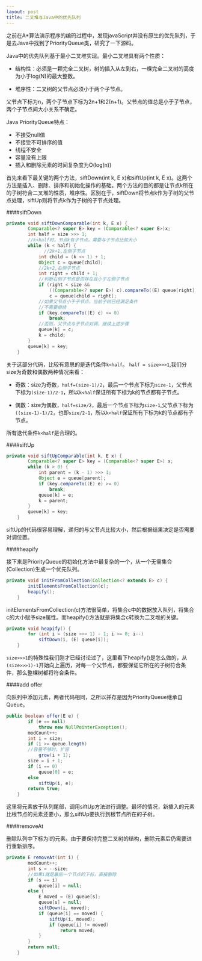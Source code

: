 ```yaml
---
layout: post
title: 二叉堆与Java中的优先队列
---
```

之前在A\*算法演示程序的编码过程中，发现javaScript并没有原生的优先队列，于是去Java中找到了PriorityQueue类，研究了一下源码。

Java中的优先队列基于最小二叉堆实现。最小二叉堆具有两个性质：

* 结构性：必须是一颗完全二叉树，树的插入从左到右，一棵完全二叉树的高度为小于log(N)的最大整数。

* 堆序性：二叉树的父节点必须小于两个子节点。

父节点下标为n，两个子节点下标为2n+1和2(n+1)。父节点的值总是小于子节点，两个子节点间大小关系不确定。

Java PriorityQueue特点：

* 不接受null值
* 不接受不可排序的值
* 线程不安全
* 容量没有上限
* 插入和删除元素的时间复杂度为O(log(n))

首先来看下最关键的两个方法，siftDown(int k, E x)和siftUp(int k, E x)。这两个方法是插入、删除、排序和初始化操作的基础。两个方法的目的都是让节点k所在的子树符合二叉堆的性质，堆序性。区别在于，siftDown将节点k作为子树的父节点处理，siftUp则将节点k作为子树的子节点处理。

####siftDown

~~~java
private void siftDownComparable(int k, E x) {
        Comparable<? super E> key = (Comparable<? super E>)x;
        int half = size >>> 1;
        //k<half时，节点k有子节点，需要与子节点比较大小
        while (k < half) {
        	  //2k+1,左侧子节点
            int child = (k << 1) + 1;
            Object c = queue[child];
            //2k+2,右侧子节点
            int right = child + 1;
            //判断右侧子节点是否存在且小于左侧子节点
            if (right < size &&
                ((Comparable<? super E>) c).compareTo((E) queue[right]) > 0)
                c = queue[child = right];
            //如果父节点小于子节点，当前子树已经满足条件
            //不需要继续
            if (key.compareTo((E) c) <= 0)
                break;
            //否则，父节点与子节点对调，继续上述步骤
            queue[k] = c;
            k = child;
        }
        queue[k] = key;
    }

~~~
关于这部分代码，比较有意思的是迭代条件`k<half`。
`half = size>>>1`,我们分size为奇数和偶数两种情况来看：

* 奇数：size为奇数，`half=(size-1)/2`，最后一个节点下标为`size-1`，父节点下标为`(size-1)/2-1`，所以`k<half`保证所有下标为k的节点都有子节点。

* 偶数：size为偶数，`half=size/2`，最后一个节点下标为`size-1`,父节点下标为`((size-1)-1)/2`，也即`size/2-1`，所以`k<half`保证所有下标为k的节点都有子节点。

所有迭代条件`k<half`是合理的。

####siftUp

~~~java
private void siftUpComparable(int k, E x) {
        Comparable<? super E> key = (Comparable<? super E>) x;
        while (k > 0) {
            int parent = (k - 1) >>> 1;
            Object e = queue[parent];
            if (key.compareTo((E) e) >= 0)
                break;
            queue[k] = e;
            k = parent;
        }
        queue[k] = key;
    }
~~~

siftUp的代码很容易理解，递归的与父节点比较大小，然后根据结果决定是否需要对调位置。

####heapify

接下来是PriorityQueue的初始化方法中最复杂的一个，从一个无需集合(Collection)生成一个优先队列。

~~~java
private void initFromCollection(Collection<? extends E> c) {
        initElementsFromCollection(c);
        heapify();
    }

~~~

initElementsFromCollection(c)方法很简单，将集合c中的数据放入队列，将集合c的大小赋予size属性。而heapify()方法就是将集合c转换为二叉堆的关键。

~~~java
private void heapify() {
        for (int i = (size >>> 1) - 1; i >= 0; i--)
            siftDown(i, (E) queue[i]);
    }
~~~

`size>>>1`的特殊性我们刚才已经讨论过了，这里看下heapify()是怎么做的，从`(size>>>1)-1`开始向上遍历，对每一个父节点，都要保证它所在的子树符合条件，那么整棵树都将符合条件。

####add offer

向队列中添加元素，两者代码相同，之所以并存是因为PriorityQueue继承自Queue。

~~~java
public boolean offer(E e) {
        if (e == null)
            throw new NullPointerException();
        modCount++;
        int i = size;
        if (i >= queue.length)
        //容量不够时，扩容
            grow(i + 1);
        size = i + 1;
        if (i == 0)
            queue[0] = e;
        else
            siftUp(i, e);
        return true;
    }

~~~

这里将元素放于队列尾部，调用siftUp方法进行调整。最坏的情况，新插入的元素比根节点的元素还要小，那么siftUp要执行到根节点所在的子树。

####removeAt

删除队列中下标为i的元素。由于要保持完整二叉树的结构，删除元素后仍需要进行重新排序。

~~~java
private E removeAt(int i) {
        modCount++;
        int s = --size;
        //如果i就是最后一个节点的下标，直接删除
        if (s == i) 
            queue[i] = null;
        else {
            E moved = (E) queue[s];
            queue[s] = null;
            siftDown(i, moved);
            if (queue[i] == moved) {
                siftUp(i, moved);
                if (queue[i] != moved)
                    return moved;
            }
        }
        return null;
    }
~~~

